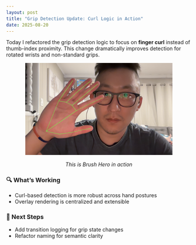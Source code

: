 ```yaml
---
layout: post
title: "Grip Detection Update: Curl Logic in Action"
date: 2025-08-20
---
```


Today I refactored the grip detection logic to focus on **finger curl** instead of thumb-index proximity. This change dramatically improves detection for rotated wrists and non-standard grips.

<div style="text-align: center;">
  <img src="/assets/images/2025-08-21_hand_track.png" alt="Hand Track" width="400">
  <p><em>This is Brush Hero in action</em></p>
</div>


### 🔍 What’s Working
- Curl-based detection is more robust across hand postures
- Overlay rendering is centralized and extensible

### 🧠 Next Steps
- Add transition logging for grip state changes
- Refactor naming for semantic clarity
